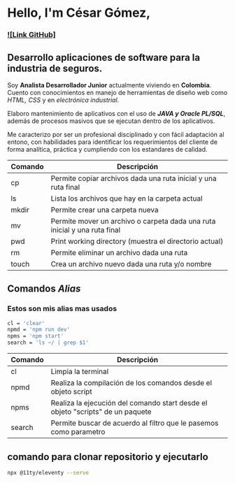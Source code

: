 
# Hello, I'm César Gómez,

### [![Link GitHub]](https://github.com/CaesarAlej24)

## Desarrollo aplicaciones de software para la industria de seguros.

Soy **Analista Desarrollador Junior** actualmente viviendo en **Colombia**. Cuento con conocimientos en manejo de herramientas de diseño web como *HTML, CSS* y en *electrónica industrial*. 

Elaboro mantenimiento de aplicativos con el uso de ***JAVA y Oracle PL/SQL***, además de procesos masivos que se ejecutan dentro de los aplicativos.

Me caracterizo por ser un profesional disciplinado y con fácil adaptación al entono, con habilidades para identificar los requerimientos del cliente de forma analítica, práctica y cumpliendo con los estandares de calidad.

 
| Comando | Descripción                                                              |
| --------| ------------------------------------------------------------------------ |
| cp      | Permite copiar archivos dada una ruta inicial y una ruta final           |
| ls      | Lista los archivos que hay en la carpeta actual                          |
| mkdir   | Permite crear una carpeta nueva                                          |
| mv      | Permite mover un archivo o carpeta dada una ruta inicial y una ruta final|
| pwd     | Print working directory (muestra el directorio actual)                   |
| rm      | Permite eliminar un archivo dada una ruta                                |
| touch   | Crea un archivo nuevo dada una ruta y/o nombre                           |

## Comandos _Alias_
### Estos son mis alias mas usados
```bash
cl = 'clear'
npmd = 'npm run dev'
npms = 'npm start'
search = 'ls ~/ | grep $1'
```

| Comando| Descripción |
| --------| ----------- |
| cl | Limpia la terminal |
| npmd| Realiza la compilación de los comandos desde el objeto script|
| npms| Realiza la ejecución del comando start desde el objeto "scripts" de un paquete|
| search| Permite buscar de acuerdo al filtro que le pasemos como parametro |

## comando para clonar repositorio y ejecutarlo
```bash
npx @11ty/eleventy --serve
```




